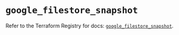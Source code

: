 # `google_filestore_snapshot`

Refer to the Terraform Registry for docs: [`google_filestore_snapshot`](https://registry.terraform.io/providers/hashicorp/google/6.47.0/docs/resources/filestore_snapshot).
